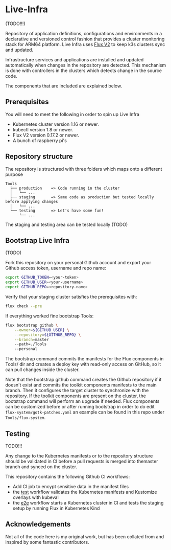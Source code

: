 # Live-Infra

(TODO!!!)

Repository of application definitions, configurations and environments in a declarative and versioned control fashion that provides a cluster monitoring stack for ARM64 platform. Live Infra uses [Flux V2](https://fluxcd.io/) to keep k3s clusters sync and updated. 

Infrastructure services and applications are installed and updated automatically when changes in the repository are detected. This mechanism is done with controllers in the clusters which detects change in the source code.

The components that are included are explained below.

## Prerequisites

You will need to meet the following in order to spin up Live Infra

- Kubernetes cluster version 1.16 or newer.
- kubectl version 1.8 or newer.
- Flux V2 version 0.17.2 or newer.
- A bunch of raspberry pi's

## Repository structure

The repository is structured with three folders which maps onto a different purpose 

```
Tools
  ├── production    => Code running in the cluster
  │   └── ...
  ├── staging       => Same code as production but tested locally before applying changes
  │   └── ...
  └── testing       => Let's have some fun!
      └── ...
```

The staging and testing area can be tested locally (TODO)

## Bootstrap Live Infra

(TODO)

Fork this repository on your personal Github account and export your Github access token, username and repo name:

```bash
export GITHUB_TOKEN=<your-token>
export GITHUB_USER=<your-username>
export GITHUB_REPO=<repository-name>
```

Verify that your staging cluster satisfies the prerequisites with:

```bash
flux check --pre
```

If everything worked fine bootstrap Tools:

```bash
flux bootstrap github \
    --owner=${GITHUB_USER} \
    --repository=${GITHUB_REPO} \
    --branch=master   
    --path=./Tools 
    --personal
```

The bootstrap command commits the manifests for the Flux components in Tools/ dir and creates a deploy key with read-only access on GitHub, so it can pull changes inside the cluster. 

Note that the bootstrap github command creates the Github repository if it doesn't exist and commits the toolkit components manifests to the main branch. Then it configures the target cluster to synchronize with the repository. If the toolkit components are present on the cluster, the bootstrap command will perform an upgrade if needed. Flux components can be customized before or after running bootstrap in order to do edit `flux-system/gotk-patches.yaml` an example can be found in this repo under `Tools/flux-system`.


## Testing

TODO!!!

Any change to the Kubernetes manifests or to the repository structure should be validated in CI before a pull requests is merged into themaster branch and synced on the cluster.

This repository contains the following Github CI workflows:
* Add CI job to encypt sensitive data in the manifest files
* the [test](./.github/workflows/test.yaml) workflow validates the Kubernetes manifests and Kustomize overlays with kubeval
* the [e2e](./.github/workflows/e2e.yaml) workflow starts a Kubernetes cluster in CI and tests the staging setup by running Flux in Kubernetes Kind

## Acknowledgements

Not all of the code here is my original work, but has been collated from and inspired by some fantastic contributors.


